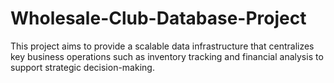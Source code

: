 # Wholesale-Club-Database-Project
This project aims to provide a scalable data infrastructure that centralizes key business operations such as inventory tracking and financial analysis to support strategic decision-making.

